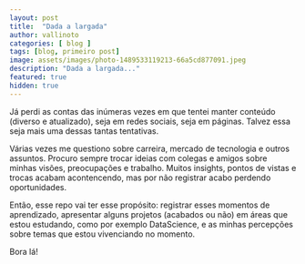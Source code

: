 ```yaml
---
layout: post
title:  "Dada a largada"
author: vallinoto
categories: [ blog ]
tags: [blog, primeiro post]
image: assets/images/photo-1489533119213-66a5cd877091.jpeg
description: "Dada a largada..."
featured: true
hidden: true
---
```



Já perdi as contas das inúmeras vezes em que tentei manter conteúdo (diverso e atualizado), seja em redes sociais, seja em páginas. Talvez essa seja mais uma dessas tantas tentativas.

Várias vezes me questiono sobre carreira, mercado de tecnologia e outros assuntos. Procuro sempre trocar ideias com colegas e amigos sobre minhas visões, preocupações e trabalho. Muitos insights, pontos de vistas e trocas acabam acontencendo, mas por não registrar acabo perdendo oportunidades.

Então, esse repo vai ter esse propósito: registrar esses momentos de aprendizado, apresentar alguns projetos (acabados ou não) em áreas que estou estudando, como por exemplo DataScience, e as minhas percepções sobre temas que estou vivenciando no momento.

Bora lá!